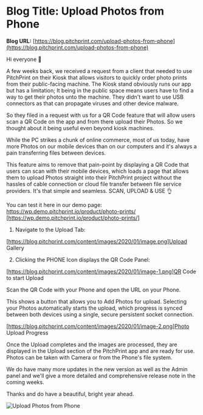 # **Blog Title**: Upload Photos from Phone

**Blog URL:** [https://blog.pitchprint.com/upload-photos-from-phone](https://blog.pitchprint.com/upload-photos-from-phone)

Hi everyone 👋

A few weeks back, we received a request from a client that needed to use PitchPrint on their Kiosk that allows visitors to quickly order
photo prints from their public-facing machine. The Kiosk stand obviously runs our app but has a limitation; It being in the public space
means users have to find a way to get their photos unto the machine. They didn't want to use USB connectors as that can propagate viruses
and other device malware.

So they filed in a request with us for a QR Code feature that will allow users scan a QR Code on the app and from there upload their Photos.
So we thought about it being useful even beyond kiosk machines.

While the PC strikes a chunk of online commerce, most of us today, have more Photos on our mobile devices than on our computers and it's
always a pain transferring files between devices.

This feature aims to remove that pain-point by displaying a QR Code that users can scan with their mobile devices, which loads a page that
allows them to upload Photos straight into their PitchPrint project without the hassles of cable connection or cloud file transfer between
file service providers. It's that simple and seamless. SCAN, UPLOAD & USE 👌

You can test it here in our demo page: https://wp.demo.pitchprint.io/product/photo-prints/
[https://wp.demo.pitchprint.io/product/photo-prints/]

 1. Navigate to the Upload Tab:

[https://blog.pitchprint.com/content/images/2020/01/image.png]Upload Gallery

2. Clicking the PHONE Icon displays the QR Code Panel:


[https://blog.pitchprint.com/content/images/2020/01/image-1.png]QR Code to start Upload

Scan the QR Code with your Phone and open the URL on your Phone.

This shows a button that allows you to Add Photos for upload. Selecting your Photos automatically starts the upload, which progress is
synced between both devices using a single, secure persistent socket connection.

[https://blog.pitchprint.com/content/images/2020/01/image-2.png]Photo Upload Progress

Once the Upload completes and the images are processed, they are displayed in the Upload section of the PitchPrint app and are ready for
use. Photos can be taken with Camera or from the Phone's file system.

We do have many more updates in the new version as well as the Admin panel and we'll give a more detailed and comprehensive release note in
the coming weeks.

Thanks and do have a beautiful, bright year ahead.


![Upload Photos from Phone](https://blog.pitchprint.com/content/images/2020/01/matyas-prochy-Jf-ezcuKAaA-unsplash.jpg)&nbsp;&nbsp;&nbsp;&nbsp;

